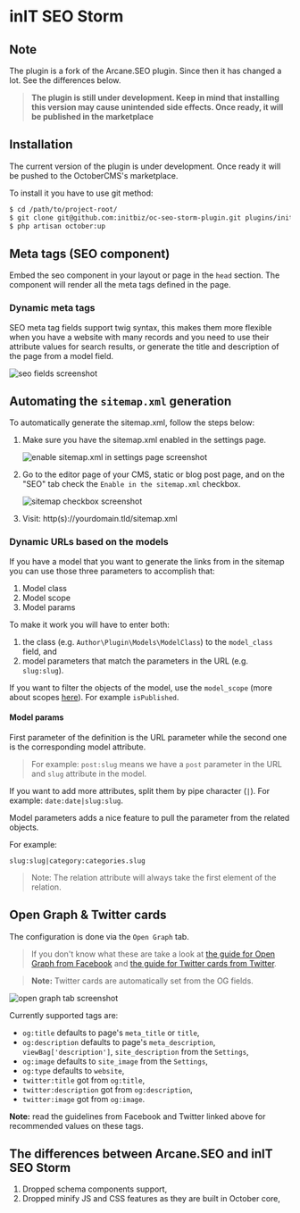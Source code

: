 # inIT SEO Storm
## Note
The plugin is a fork of the Arcane.SEO plugin. Since then it has changed a lot. See the differences below.

> **The plugin is still under development. Keep in mind that installing this version may cause unintended side effects. Once ready, it will be published in the marketplace**

## Installation

The current version of the plugin is under development. Once ready it will be pushed to the OctoberCMS's marketplace.

To install it you have to use git method:

```bash
$ cd /path/to/project-root/
$ git clone git@github.com:initbiz/oc-seo-storm-plugin.git plugins/initbiz/seostorm
$ php artisan october:up
```

[//]: # (Documentation)

## Meta tags (SEO component)
Embed the seo component in your layout or page in the `head` section. The component will render all the meta tags defined in the page.

### Dynamic meta tags
SEO meta tag fields support twig syntax, this makes them more flexible when you have a website with many records and you need to use their attribute values for search results, or generate the title and description of the page from a model field.

![seo fields screenshot](https://i.ibb.co/7JJvNgr/download.png)

##  Automating the `sitemap.xml` generation
To automatically generate the sitemap.xml, follow the steps below:

1. Make sure you have the sitemap.xml enabled in the settings page.

    ![enable sitemap.xml in settings page screenshot](https://i.ibb.co/bgX91G0/e2008635-0938-4cb8-83c8-33180a7144f4.jpg)

2. Go to the editor page of your CMS, static or blog post page, and on the "SEO" tab check the `Enable in the sitemap.xml` checkbox.

    ![sitemap checkbox screenshot](https://i.ibb.co/vVDyPjZ/download.jpg)

3. Visit: http(s)://yourdomain.tld/sitemap.xml

### Dynamic URLs based on the models
If you have a model that you want to generate the links from in the sitemap you can use those three parameters to accomplish that:

1. Model class
2. Model scope
3. Model params

To make it work you will have to enter both:

1. the class (e.g. `Author\Plugin\Models\ModelClass`) to the `model_class` field, and
1. model parameters that match the parameters in the URL (e.g. `slug:slug`).

If you want to filter the objects of the model, use the `model_scope` (more about scopes [here](https://octobercms.com/docs/database/model#query-scopes)).
For example `isPublished`.

#### Model params
First parameter of the definition is the URL parameter while the second one is the corresponding model attribute.

> For example: `post:slug` means we have a `post` parameter in the URL and `slug` attribute in the model.

If you want to add more attributes, split them by pipe character (`|`). For example: `date:date|slug:slug`.

Model parameters adds a nice feature to pull the parameter from the related objects.

For example:

    slug:slug|category:categories.slug

> Note: The relation attribute will always take the first element of the relation.

## Open Graph & Twitter cards
The configuration is done via the `Open Graph` tab.

> If you don't know what these are take a look at [the guide for Open Graph from Facebook](https://developers.facebook.com/docs/sharing/webmasters) and [the guide for Twitter cards from Twitter](https://developer.twitter.com/en/docs/tweets/optimize-with-cards/overview/abouts-cards.html).

> **Note:** Twitter cards are automatically set from the OG fields.

![open graph tab screenshot](https://i.ibb.co/C1wPvhv/download.png)

Currently supported tags are:
- `og:title` defaults to page's `meta_title` or `title`,
- `og:description` defaults to page's `meta_description`, `viewBag['description']`, `site_description` from the `Settings`,
- `og:image` defaults to `site_image` from the `Settings`,
- `og:type` defaults to `website`,
- `twitter:title` got from `og:title`,
- `twitter:description` got from `og:description`,
- `twitter:image` got from `og:image`.

**Note:** read the guidelines from Facebook and Twitter linked above for recommended values on these tags.

## The differences between Arcane.SEO and inIT SEO Storm

1. Dropped schema components support,
1. Dropped minify JS and CSS features as they are built in October core,
